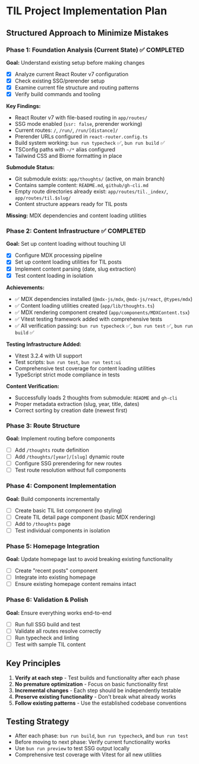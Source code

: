 # TIL Project Implementation Plan

## Structured Approach to Minimize Mistakes

### Phase 1: Foundation Analysis (Current State) ✅ COMPLETED
**Goal:** Understand existing setup before making changes
- [x] Analyze current React Router v7 configuration
- [x] Check existing SSG/prerender setup
- [x] Examine current file structure and routing patterns
- [x] Verify build commands and tooling

**Key Findings:**
- React Router v7 with file-based routing in `app/routes/`
- SSG mode enabled (`ssr: false`, prerender working)
- Current routes: `/`, `/run/`, `/run/[distance]/`
- Prerender URLs configured in `react-router.config.ts`
- Build system working: `bun run typecheck` ✅, `bun run build` ✅
- TSConfig paths with `~/*` alias configured
- Tailwind CSS and Biome formatting in place

**Submodule Status:**
- Git submodule exists: `app/thoughts/` (active, on main branch)
- Contains sample content: `README.md`, `github/gh-cli.md`
- Empty route directories already exist: `app/routes/til._index/`, `app/routes/til.$slug/`
- Content structure appears ready for TIL posts

**Missing:** MDX dependencies and content loading utilities

### Phase 2: Content Infrastructure ✅ COMPLETED
**Goal:** Set up content loading without touching UI
- [x] Configure MDX processing pipeline
- [x] Set up content loading utilities for TIL posts
- [x] Implement content parsing (date, slug extraction)
- [x] Test content loading in isolation

**Achievements:**
- ✅ MDX dependencies installed (`@mdx-js/mdx`, `@mdx-js/react`, `@types/mdx`)
- ✅ Content loading utilities created (`app/lib/thoughts.ts`)
- ✅ MDX rendering component created (`app/components/MDXContent.tsx`)
- ✅ Vitest testing framework added with comprehensive tests
- ✅ All verification passing: `bun run typecheck` ✅, `bun run test` ✅, `bun run build` ✅

**Testing Infrastructure Added:**
- Vitest 3.2.4 with UI support
- Test scripts: `bun run test`, `bun run test:ui`
- Comprehensive test coverage for content loading utilities
- TypeScript strict mode compliance in tests

**Content Verification:**
- Successfully loads 2 thoughts from submodule: `README` and `gh-cli`
- Proper metadata extraction (slug, year, title, dates)
- Correct sorting by creation date (newest first)

### Phase 3: Route Structure
**Goal:** Implement routing before components
- [ ] Add `/thoughts` route definition
- [ ] Add `/thoughts/[year]/[slug]` dynamic route
- [ ] Configure SSG prerendering for new routes
- [ ] Test route resolution without full components

### Phase 4: Component Implementation
**Goal:** Build components incrementally
- [ ] Create basic TIL list component (no styling)
- [ ] Create TIL detail page component (basic MDX rendering)
- [ ] Add to `/thoughts` page
- [ ] Test individual components in isolation

### Phase 5: Homepage Integration
**Goal:** Update homepage last to avoid breaking existing functionality
- [ ] Create "recent posts" component
- [ ] Integrate into existing homepage
- [ ] Ensure existing homepage content remains intact

### Phase 6: Validation & Polish
**Goal:** Ensure everything works end-to-end
- [ ] Run full SSG build and test
- [ ] Validate all routes resolve correctly
- [ ] Run typecheck and linting
- [ ] Test with sample TIL content

## Key Principles
1. **Verify at each step** - Test builds and functionality after each phase
2. **No premature optimization** - Focus on basic functionality first
3. **Incremental changes** - Each step should be independently testable
4. **Preserve existing functionality** - Don't break what already works
5. **Follow existing patterns** - Use the established codebase conventions

## Testing Strategy
- After each phase: `bun run build`, `bun run typecheck`, and `bun run test`
- Before moving to next phase: Verify current functionality works
- Use `bun run preview` to test SSG output locally
- Comprehensive test coverage with Vitest for all new utilities